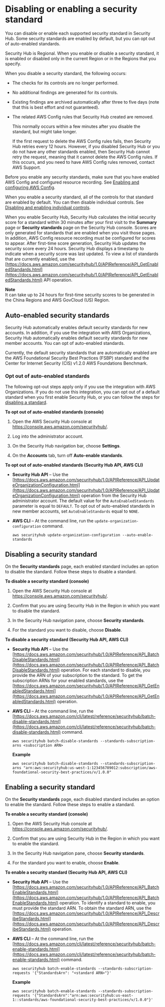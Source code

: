 # Disabling or enabling a security standard<a name="securityhub-standards-enable-disable"></a>

You can disable or enable each supported security standard in Security Hub\. Some security standards are enabled by default, but you can opt out of auto\-enabled standards\.

Security Hub is Regional\. When you enable or disable a security standard, it is enabled or disabled only in the current Region or in the Regions that you specify\.

When you disable a security standard, the following occurs:
+ The checks for its controls are no longer performed\.
+ No additional findings are generated for its controls\.
+ Existing findings are archived automatically after three to five days \(note that this is best effort and not guaranteed\)\.
+ The related AWS Config rules that Security Hub created are removed\.

  This normally occurs within a few minutes after you disable the standard, but might take longer\.

  If the first request to delete the AWS Config rules fails, then Security Hub retries every 12 hours\. However, if you disabled Security Hub or you do not have any other standards enabled, then Security Hub cannot retry the request, meaning that it cannot delete the AWS Config rules\. If this occurs, and you need to have AWS Config rules removed, contact AWS Support\.

Before you enable any security standards, make sure that you have enabled AWS Config and configured resource recording\. See [Enabling and configuring AWS Config](securityhub-prereq-config.md)\.

When you enable a security standard, all of the controls for that standard are enabled by default\. You can then disable individual controls\. See [Disabling and enabling individual controls](securityhub-standards-enable-disable-controls.md)\.

When you enable Security Hub, Security Hub calculates the initial security score for a standard within 30 minutes after your first visit to the **Summary** page or **Security standards** page on the Security Hub console\. Scores are only generated for standards that are enabled when you visit those pages\. In addition, AWS Config resource recording must be configured for scores to appear\. After first\-time score generation, Security Hub updates the security score every 24 hours\. Security Hub displays a timestamp to indicate when a security score was last updated\. To view a list of standards that are currently enabled, use the [https://docs.aws.amazon.com/securityhub/1.0/APIReference/API_GetEnabledStandards.html](https://docs.aws.amazon.com/securityhub/1.0/APIReference/API_GetEnabledStandards.html) API operation\.

**Note**  
It can take up to 24 hours for first\-time security scores to be generated in the China Regions and AWS GovCloud \(US\) Region\.

## Auto\-enabled security standards<a name="securityhub-auto-enabled-standards"></a>

Security Hub automatically enables default security standards for new accounts\. In addition, if you use the integration with AWS Organizations, Security Hub automatically enables default security standards for new member accounts\. You can opt of auto\-enabled standards\.

Currently, the default security standards that are automatically enabled are the AWS Foundational Security Best Practices \(FSBP\) standard and the Center for Internet Security \(CIS\) v1\.2\.0 AWS Foundations Benchmark\.

### Opt out of auto\-enabled standards<a name="Opt-out-of-auto-enabled-standards"></a>

The following opt\-out steps apply only if you use the integration with AWS Organizations\. If you do not use this integration, you can opt out of a default standard when you first enable Security Hub, or you can follow the steps for [disabling a standard](#securityhub-standard-disable-console)\.

**To opt out of auto\-enabled standards \(console\)**

1. Open the AWS Security Hub console at [https://console\.aws\.amazon\.com/securityhub/](https://console.aws.amazon.com/securityhub/)\.

1. Log into the administrator account\.

1. On the Security Hub navigation bar, choose **Settings**\.

1. On the **Accounts** tab, turn off **Auto\-enable standards**\.

**To opt out of auto\-enabled standards \(Security Hub API, AWS CLI\)**
+ **Security Hub API** – Use the [https://docs.aws.amazon.com/securityhub/1.0/APIReference/API_UpdateOrganizationConfiguration.html](https://docs.aws.amazon.com/securityhub/1.0/APIReference/API_UpdateOrganizationConfiguration.html) operation from the Security Hub administrator account\. The default value for the `AutoEnabledStandards` parameter is equal to `DEFAULT`\. To opt out of auto\-enabled standards in new member accounts, set `AutoEnableStandards` equal to `NONE`\.
+ **AWS CLI** – At the command line, run the `update-organization-configuration` command\.

  ```
  aws securityhub update-organization-configuration --auto-enable-standards
  ```

## Disabling a security standard<a name="securityhub-standard-disable-console"></a>

On the **Security standards** page, each enabled standard includes an option to disable the standard\. Follow these steps to disable a standard\.

**To disable a security standard \(console\)**

1. Open the AWS Security Hub console at [https://console\.aws\.amazon\.com/securityhub/](https://console.aws.amazon.com/securityhub/)\.

1. Confirm that you are using Security Hub in the Region in which you want to disable the standard\.

1. In the Security Hub navigation pane, choose **Security standards**\.

1. For the standard you want to disable, choose **Disable**\.

**To disable a security standard \(Security Hub API, AWS CLI\)**
+ **Security Hub API** – Use the [https://docs.aws.amazon.com/securityhub/1.0/APIReference/API_BatchDisableStandards.html](https://docs.aws.amazon.com/securityhub/1.0/APIReference/API_BatchDisableStandards.html) operation\. For each standard to disable, you provide the ARN of your subscription to the standard\. To get the subscription ARNs for your enabled standards, use the [https://docs.aws.amazon.com/securityhub/1.0/APIReference/API_GetEnabledStandards.html](https://docs.aws.amazon.com/securityhub/1.0/APIReference/API_GetEnabledStandards.html) operation\.
+ **AWS CLI** – At the command line, run the [https://docs.aws.amazon.com/cli/latest/reference/securityhub/batch-disable-standards.html](https://docs.aws.amazon.com/cli/latest/reference/securityhub/batch-disable-standards.html) command\.

  ```
  aws securityhub batch-disable-standards --standards-subscription-arns <subscription ARN>
  ```

  **Example**

  ```
  aws securityhub batch-disable-standards --standards-subscription-arns "arn:aws:securityhub:us-west-1:123456789012:subscription/aws-foundational-security-best-practices/v/1.0.0"
  ```

## Enabling a security standard<a name="securityhub-standard-enable-console"></a>

On the **Security standards** page, each disabled standard includes an option to enable the standard\. Follow these steps to enable a standard\.

**To enable a security standard \(console\)**

1. Open the AWS Security Hub console at [https://console\.aws\.amazon\.com/securityhub/](https://console.aws.amazon.com/securityhub/)\.

1. Confirm that you are using Security Hub in the Region in which you want to enable the standard\.

1. In the Security Hub navigation pane, choose **Security standards**\.

1. For the standard you want to enable, choose **Enable**\.

**To enable a security standard \(Security Hub API, AWS CLI\)**
+ **Security Hub API** – Use the [https://docs.aws.amazon.com/securityhub/1.0/APIReference/API_BatchEnableStandards.html](https://docs.aws.amazon.com/securityhub/1.0/APIReference/API_BatchEnableStandards.html) operation\. To identify a standard to enable, you must provide the standard ARN\. To obtain the standard ARN, use the [https://docs.aws.amazon.com/securityhub/1.0/APIReference/API_DescribeStandards.html](https://docs.aws.amazon.com/securityhub/1.0/APIReference/API_DescribeStandards.html) operation\.
+ **AWS CLI** – At the command line, run the [https://docs.aws.amazon.com/cli/latest/reference/securityhub/batch-enable-standards.html](https://docs.aws.amazon.com/cli/latest/reference/securityhub/batch-enable-standards.html) command\.

  ```
  aws securityhub batch-enable-standards --standards-subscription-requests '{"StandardsArn": "<standard ARN>"}'
  ```

  **Example**

  ```
  aws securityhub batch-enable-standards --standards-subscription-requests '{"StandardsArn":"arn:aws:securityhub:us-east-1::standards/aws-foundational-security-best-practices/v/1.0.0"}'
  ```
